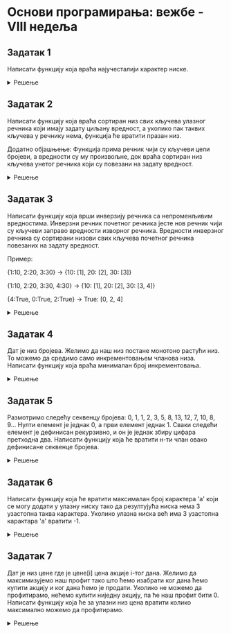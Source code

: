 # Основи програмирања: вежбе - VIII недеља

## Задатак 1
Написати функцију која враћа најучесталији карактер ниске.
<details markdown='block'>
<summary>Решење </summary>

```python
def najcesci_karakter_niske(niska):
    """
    Написати функцију која враћа најучесталији карактер ниске.
    """
    recnik = {}

    for karakter in niska:
        if karakter in recnik:
            recnik[karakter] +=1
        else:
            recnik[karakter] = 1

        #ovaj if else iskaz menja samo
        #recnik[karakter] = recnik.get(karakter,0) + 1

    return max(recnik, key = recnik.get)  


niska=input()
print(najcesci_karakter_niske(niska))
```
</details>

## Задатак 2
Написати функцију коjа враћа сортиран низ свих кључева улазног речника коjи 
имаjу задату циљану вредност, а уколико пак таквих кључева у речнику нема, 
функција ће вратити празан низ.

Додатно објашњење: Функција прима речник чиjи су кључеви цели броjеви, 
а вредности су му произвољне, док враћа сортиран низ кључева унетог речника 
коjи су повезани на задату вредност.
<details markdown='block'>
<summary>Решење </summary>

```python
def ciljaneVrednosti(recnik, vrednost):
    nizKljuceva = []
    for kljuc in recnik:
        if recnik[kljuc] == vrednost:
            nizKljuceva.append(kljuc)
    
    return sorted(nizKljuceva)

print(ciljaneVrednosti({46:23,23:32,4:82,7:23,6:23,5:23},23))
```
</details>

## Задатак 3
Написати функцију коjа врши инверзиjу речника са непроменљивим вредностима. Инверзни речник
почетног речника jесте нов речник чиjи су кључеви заправо вредности изворног речника. Вредности
инверзног речника су сортирани низови свих кључева почетног речника повезаних на задату вредност.

Пример:

{1:10, 2:20, 3:30} -> {10: [1], 20: [2], 30: [3]}

{1:10, 2:20, 3:30, 4:30} -> {10: [1], 20: [2], 30: [3, 4]}

{4:True, 0:True, 2:True} -> True: [0, 2, 4]
<details markdown='block'>
<summary>Решење </summary>

```python
def inverzni_recnik(recnik):
    """
    Написати функцију коjа врши инверзиjу речника са непроменљивим вредностима. Инверзни речник
    почетног речника jесте нов речник чиjи су кључеви заправо вредности изворног речника. Вредности
    инверзног речника су сортирани низови свих кључева почетног речника повезаних на задату вредност.
    Пример:
    {1:10, 2:20, 3:30} -> {10: [1], 20: [2], 30: [3]}
    {1:10, 2:20, 3:30, 4:30} -> {10: [1], 20: [2], 30: [3, 4]}
    {4:True, 0:True, 2:True} -> True: [0, 2, 4]
    """
    inverzni = {}
    for kljuc, vrednost in recnik.items():
        if vrednost in inverzni:
            inverzni[vrednost].append(kljuc)
        else:
            inverzni[vrednost] = [kljuc]
        inverzni[vrednost].sort()
    return inverzni

recnik1={1:10, 2:20, 3:30}
recnik2={1:10, 2:20, 3:30, 4:30}
recnik3={4:True, 0:True, 2:True}

print(inverzni_recnik(recnik1))
print(inverzni_recnik(recnik2))
print(inverzni_recnik(recnik3))
```
</details>

## Задатак 4
Дат је низ бројева. Желимо да наш низ постане монотоно растући низ.
То можемо да средимо само инкрементовањем чланова низа.
Написати функцију која враћа минималан број инкрементовања.
<details markdown='block'>
<summary>Решење</summary>

```python
def minOperacija(niz):
    """
    Дат је низ бројева. Желимо да наш низ постане монотоно растући низ.
    То можемо да средимо само инкрементовањем чланова низа.
    Написати функцију која враћа минималан број инкрементовања.
    Пример:
    [1,1,1]     -> 3, јер желимо да добијемо [1,2,3]
    [1,5,2,4,1] -> 14, јер желимо да добијемо [1,5,6,7,8]
    """
    brojac = 0
    for i in range(1,len(niz)):
        if niz[i]<=niz[i-1]:
            razlika = niz[i-1]-niz[i]+1 #колико треба да инкрементујемо да би постао већи за 1
            brojac += razlika
            niz[i] = niz[i-1]+1 #сада је већи за 1
    return brojac
    
```
</details>

## Задатак 5
Размотримо следећу секвенцу бројева:
0, 1, 1, 2, 3, 5, 8, 13, 12, 7, 10, 8, 9...
Нулти елемент је једнак 0, а први елемент једнак 1.
Сваки следећи елемент је дефинисан рекурзивно, и он је једнак збиру цифара претходна два.
Написати функцију која ће вратити н-ти члан овако дефинисане секвенце бројева.
<details markdown='block'>
<summary>Решење </summary>

```python
def sekvenca_brojeva(n):
    """
    Размотримо следећу секвенцу бројева:
    0, 1, 1, 2, 3, 5, 8, 13, 12, 7, 10, 8, 9..
    Нулти елемент је једнак 0, а први елемент једнак 1.
    Сваки следећи елемент је дефинисан рекурзивно, и он је једнак збиру цифара претходна два.
    Написати функцију која ће вратити н-ти члан овако дефинисане секвенце бројева.
    Пример:
    н = 2 -> 1
    н = 6 -> 8
    н = 10 -> 10
    """
    def zbir_cifara(broj):
        s = 0
        while broj>0:
            s += broj%10
            broj //= 10

        return s
        
    if n == 0 or n ==1:
        return n

    return zbir_cifara(sekvenca_brojeva(n-1)) + zbir_cifara(sekvenca_brojeva(n-2))
```
</details>

## Задатак 6
Написати функцију која ће вратити максималан број карактера 'a' који се могу додати у улазну ниску 
тако да резултујућа ниска нема 3 узастопна таква карактера.
Уколико улазна ниска већ има 3 узастопна карактара 'a' вратити -1.
<details markdown='block'>
<summary>Решење </summary>

```python
def koliko_karaktera_a(niska):
    """
    Написати функцију која ће вратити максималан број карактера 'a' који се могу додати у улазну ниску 
    тако да резултујућа ниска нема 3 узастопна таква карактера.
    Уколико улазна ниска већ има 3 узастопна карактара 'a' вратити -1.
    Пример:
    niska = 'aabab' -> 3, резултућа ниска је 'aabaabaa'
    niska = 'dog'   -> 8, резултућа ниска је 'aadaaoaagaa'
    niska = 'aa'    -> 0, резултућа ниска је 'aa' 
    niska = 'baaa'  -> -1, већ постоји 'aaa'.
    """
    brojac = 0
    brojac_a = 0
    for char in niska:
        if char == 'a':
            brojac_a+=1
            if brojac_a == 3:
                return -1
        else:
            brojac += 2-brojac_a
            brojac_a=0

    brojac += 2-brojac_a
    return brojac
    
```
</details>


## Задатак 7
Дат је низ цене где је цене[i] цена акције i-тог дана.
Желимо да максимизујемо наш профит тако што ћемо изабрати ког дана ћемо купити акцију и ког дана ћемо је продати. 
Уколико не можемо да профитирамо, нећемо купити ниједну акцију, па ће наш профит бити 0.
Написати функцију која ће за улазни низ цена вратити колико максимално можемо да профитирамо.
<details markdown='block'>
<summary>Решење </summary>

```python
def maxProfit(cene):
    """
    Дат је низ цене где је цене[i] цена акције i-тог дана.
    Желимо да максимизујемо наш профит тако што ћемо изабрати ког дана ћемо купити акцију и ког дана ћемо је продати. 
    Уколико не можемо да профитирамо, нећемо купити ниједну акцију, па ће наш профит бити 0.
    Написати функцију која ће за улазни низ цена вратити колико максимално можемо да профитирамо.
    Пример:
    цене = [7,1,5,3,6,4] -> 5, купићемо 1-ог дана, када је цена једнака 1, и продати 4-ог када је цена једнака 6.
    цене = [7,6,4,3,1]   -> 0, нећемо купити јер не можемо да зарадимо.
    """
    indeks_najmanje_cene = 0
    maks = 0
    for i in range(len(cene)):

        maks = max(maks,cene[i]-cene[indeks_najmanje_cene])

        if cene[i] < cene[indeks_najmanje_cene]:
            indeks_najmanje_cene = i

    return maks
    
```
</details>




